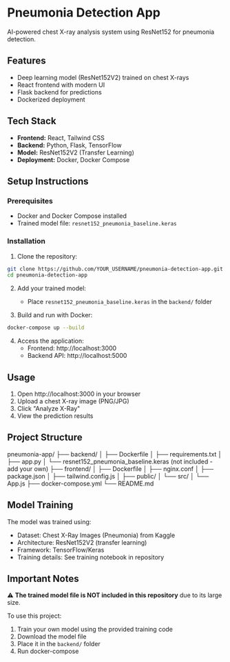 # Pneumonia Detection App

AI-powered chest X-ray analysis system using ResNet152 for pneumonia detection.

## Features
- Deep learning model (ResNet152V2) trained on chest X-rays
- React frontend with modern UI
- Flask backend for predictions
- Dockerized deployment

## Tech Stack
- **Frontend:** React, Tailwind CSS
- **Backend:** Python, Flask, TensorFlow
- **Model:** ResNet152V2 (Transfer Learning)
- **Deployment:** Docker, Docker Compose

## Setup Instructions

### Prerequisites
- Docker and Docker Compose installed
- Trained model file: `resnet152_pneumonia_baseline.keras`

### Installation

1. Clone the repository:
```bash
git clone https://github.com/YOUR_USERNAME/pneumonia-detection-app.git
cd pneumonia-detection-app
```

2. Add your trained model:
   - Place `resnet152_pneumonia_baseline.keras` in the `backend/` folder

3. Build and run with Docker:
```bash
docker-compose up --build
```

4. Access the application:
   - Frontend: http://localhost:3000
   - Backend API: http://localhost:5000

## Usage

1. Open http://localhost:3000 in your browser
2. Upload a chest X-ray image (PNG/JPG)
3. Click "Analyze X-Ray"
4. View the prediction results

## Project Structure
pneumonia-app/
├── backend/
│   ├── Dockerfile
│   ├── requirements.txt
│   ├── app.py
│   └── resnet152_pneumonia_baseline.keras (not included - add your own)
├── frontend/
│   ├── Dockerfile
│   ├── nginx.conf
│   ├── package.json
│   ├── tailwind.config.js
│   ├── public/
│   └── src/
│       └── App.js
├── docker-compose.yml
└── README.md

## Model Training

The model was trained using:
- Dataset: Chest X-Ray Images (Pneumonia) from Kaggle
- Architecture: ResNet152V2 (transfer learning)
- Framework: TensorFlow/Keras
- Training details: See training notebook in repository

## Important Notes

⚠️ **The trained model file is NOT included in this repository** due to its large size. 

To use this project:
1. Train your own model using the provided training code
2. Download the model file
3. Place it in the `backend/` folder
4. Run docker-compose